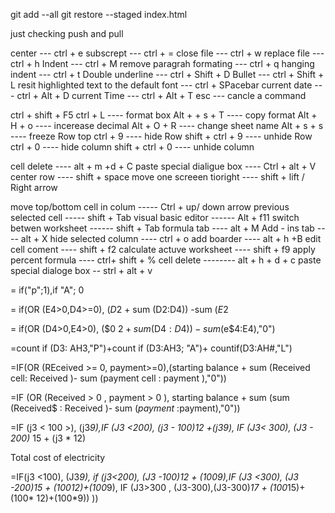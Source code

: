 git add --all
git restore --staged index.html


just checking push and pull

center --- ctrl + e
subscrept --- ctrl + =
close file --- ctrl + w
replace file --- ctrl + h
Indent --- ctrl + M
remove paragrah formating --- ctrl + q
hanging indent --- ctrl + t
Double underline --- ctrl + Shift + D
Bullet --- ctrl + Shift + L
resit highlighted text to the default font --- ctrl + SPacebar
current date --- ctrl + Alt + D
current Time --- ctrl + Alt + T
esc --- cancle a command 

ctrl + shift + F5
ctrl + L ---- format box 
Alt + + s + T ---- copy format
Alt + H + o ---- incerease decimal
Alt + O + R ---- change sheet name
Alt + s + s ---- freeze Row top
ctrl + 9 ---- hide Row
shift + ctrl + 9 ---- unhide Row
ctrl + 0 ---- hide column
shift + ctrl + 0 ---- unhide column

cell delete ---- alt + m +d + C
paste special dialigue box ---- Ctrl + alt + V
center row ---- shift + space
move one screeen tioright   ---- shift + lift / Right arrow

move top/bottom cell in colum ----- Ctrl + up/ down arrow
previous selected cell ----- shift  + Tab
visual basic editor ------ Alt + f11
switch betwen worksheet ------ shift  + Tab
formula tab ---- alt + M
Add - ins tab ---- alt + X
hide selected column ---- ctrl + o
add boarder ---- alt + h +B
edit cell coment ---- shift + f2
calculate actuve worksheet ---- shift + f9
apply percent formula ---- ctrl+ shift + %
cell delete -------- alt + h + d + c
paste special dialoge box -- strl + alt + v





= if("p";1),if "A"; 0

= if(OR (E4>0,D4>=0), ($D$2 + sum (D2:D4))
-sum ($E$2

= if(OR (D4>0,E4>0), ($0 $2 + sum ($D$4:D4))
-sum ($e$4:E4),"0")

=count if (D3: AH3,"P")+count if (D3:AH3; "A")+ countif(D3:AH#,"L")

=IF(OR (REceived >= 0, payment>=0),(starting balance + sum (Received cell: Received )- sum (payment cell : payment ),"0"))

=IF (OR (Received > 0 , payment > 0 ), starting balance + sum (sum (Received$ : Received )- sum ($payment$ :payment),"0"))

=IF (j3 < 100 >), (j3*9),IF (J3 <200), (j3 - 100)*12 +(j3*9), IF (J3< 300), (J3 - 200)* 15 + (j3 * 12)

Total cost of electricity 

=IF(j3 <100), (J3*9), if (j3<200), (J3 -100)*12 + (100*9),IF (J3 <300), (J3 -200)*15 + (100*12)+(100*9), IF (J3>300 , (J3-300),(J3-300)*17 + (100*15)+ (100* 12)+(100*9)) ))
